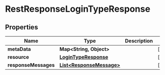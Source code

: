 # RestResponseLoginTypeResponse

## Properties
Name | Type | Description | Notes
------------ | ------------- | ------------- | -------------
**metaData** | **Map&lt;String, Object&gt;** |  |  [optional]
**resource** | [**LoginTypeResponse**](LoginTypeResponse.md) |  |  [optional]
**responseMessages** | [**List&lt;ResponseMessage&gt;**](ResponseMessage.md) |  |  [optional]
